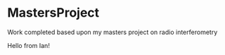# MastersProject
Work completed based upon my masters project on radio interferometry

Hello from Ian!
